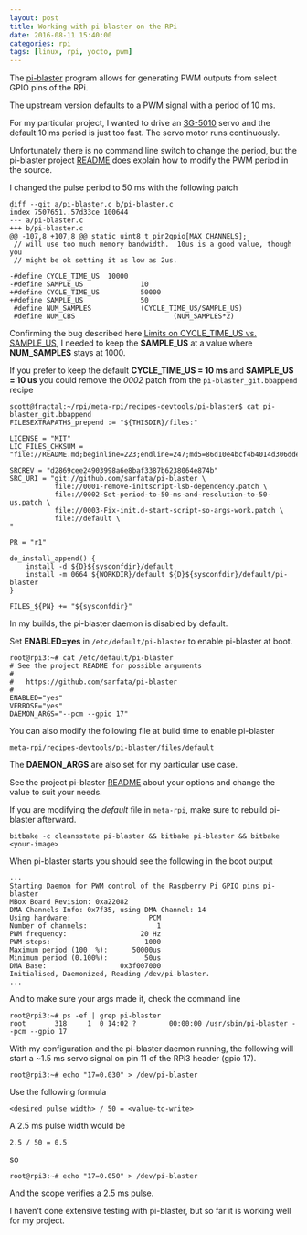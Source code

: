 ```yaml
---
layout: post
title: Working with pi-blaster on the RPi
date: 2016-08-11 15:40:00
categories: rpi
tags: [linux, rpi, yocto, pwm]
---
```


The [pi-blaster][pi-blaster] program allows for generating PWM outputs from select GPIO pins of the RPi.

The upstream version defaults to a PWM signal with a period of 10 ms.

For my particular project, I wanted to drive an [SG-5010][sg-5010] servo and the default 10 ms period is just too fast. The servo motor runs continuously.

Unfortunately there is no command line switch to change the period, but the pi-blaster project [README][pi-blaster] does explain how to modify the PWM period in the source.

I changed the pulse period to 50 ms with the following patch

    diff --git a/pi-blaster.c b/pi-blaster.c
    index 7507651..57d33ce 100644
    --- a/pi-blaster.c
    +++ b/pi-blaster.c
    @@ -107,8 +107,8 @@ static uint8_t pin2gpio[MAX_CHANNELS];
     // will use too much memory bandwidth.  10us is a good value, though you
     // might be ok setting it as low as 2us.
    
    -#define CYCLE_TIME_US  10000
    -#define SAMPLE_US              10
    +#define CYCLE_TIME_US          50000
    +#define SAMPLE_US              50
     #define NUM_SAMPLES            (CYCLE_TIME_US/SAMPLE_US)
     #define NUM_CBS                        (NUM_SAMPLES*2)


Confirming the bug described here [Limits on CYCLE\_TIME\_US vs. SAMPLE\_US][limits-post], I needed to keep the **SAMPLE\_US** at a value where **NUM\_SAMPLES** stays at 1000.

If you prefer to keep the default **CYCLE\_TIME\_US = 10 ms** and **SAMPLE\_US = 10 us** you could remove the *0002* patch from the `pi-blaster_git.bbappend` recipe

    scott@fractal:~/rpi/meta-rpi/recipes-devtools/pi-blaster$ cat pi-blaster_git.bbappend
    FILESEXTRAPATHS_prepend := "${THISDIR}/files:"

    LICENSE = "MIT"
    LIC_FILES_CHKSUM = "file://README.md;beginline=223;endline=247;md5=86d10e4bcf4b4014d306dde7c1d2a80d"

    SRCREV = "d2869cee24903998a6e8baf3387b6238064e874b"
    SRC_URI = "git://github.com/sarfata/pi-blaster \
               file://0001-remove-initscript-lsb-dependency.patch \
               file://0002-Set-period-to-50-ms-and-resolution-to-50-us.patch \
               file://0003-Fix-init.d-start-script-so-args-work.patch \
               file://default \
    "

    PR = "r1"

    do_install_append() {
        install -d ${D}${sysconfdir}/default
        install -m 0664 ${WORKDIR}/default ${D}${sysconfdir}/default/pi-blaster
    }

    FILES_${PN} += "${sysconfdir}"


In my builds, the pi-blaster daemon is disabled by default. 

Set **ENABLED=yes** in `/etc/default/pi-blaster` to enable pi-blaster at boot.

    root@rpi3:~# cat /etc/default/pi-blaster
    # See the project README for possible arguments
    #
    #   https://github.com/sarfata/pi-blaster
    #
    ENABLED="yes"
    VERBOSE="yes"
    DAEMON_ARGS="--pcm --gpio 17"

You can also modify the following file at build time to enable pi-blaster

    meta-rpi/recipes-devtools/pi-blaster/files/default

The **DAEMON\_ARGS** are also set for my particular use case.

See the project pi-blaster [README][pi-blaster] about your options and change the value to suit your needs.

If you are modifying the *default* file in `meta-rpi`, make sure to rebuild pi-blaster afterward.

    bitbake -c cleansstate pi-blaster && bitbake pi-blaster && bitbake <your-image>


When pi-blaster starts you should see the following in the boot output

    ...
    Starting Daemon for PWM control of the Raspberry Pi GPIO pins pi-blaster
    MBox Board Revision: 0xa22082
    DMA Channels Info: 0x7f35, using DMA Channel: 14
    Using hardware:                   PCM
    Number of channels:                 1
    PWM frequency:                  20 Hz
    PWM steps:                       1000
    Maximum period (100  %):      50000us
    Minimum period (0.100%):         50us
    DMA Base:                  0x3f007000
    Initialised, Daemonized, Reading /dev/pi-blaster.
    ...

And to make sure your args made it, check the command line

    root@rpi3:~# ps -ef | grep pi-blaster
    root       318     1  0 14:02 ?        00:00:00 /usr/sbin/pi-blaster --pcm --gpio 17

With my configuration and the pi-blaster daemon running, the following will start a ~1.5 ms servo signal on pin 11 of the RPi3 header (gpio 17).

    root@rpi3:~# echo "17=0.030" > /dev/pi-blaster

Use the following formula

    <desired pulse width> / 50 = <value-to-write>

A 2.5 ms pulse width would be

    2.5 / 50 = 0.5

so

    root@rpi3:~# echo "17=0.050" > /dev/pi-blaster


And the scope verifies a 2.5 ms pulse.

I haven't done extensive testing with pi-blaster, but so far it is working well for my project.

[pi-blaster]: https://github.com/sarfata/pi-blaster
[sg-5010]: https://www.adafruit.com/product/155
[limits-post]: https://github.com/sarfata/pi-blaster/issues/5

